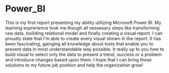 # Power_BI
This is my first report presenting my ability utilizing Microsoft Power BI.
My learning exprerience took me though all nessesary steps like transforming raw data, builiding relational model and finally creating a visual report. I can proudly state that I'm able to create every visual shown in the report. It has been fascinating, gainging all knowledge about tools that enable you to present data in most understandable way possible. It really up to you how to build visual to select only the data to present a trend, success or a problem and introduce changes based upon them. I hope that I can bring these solutions to my future job position and help the organization grow!
